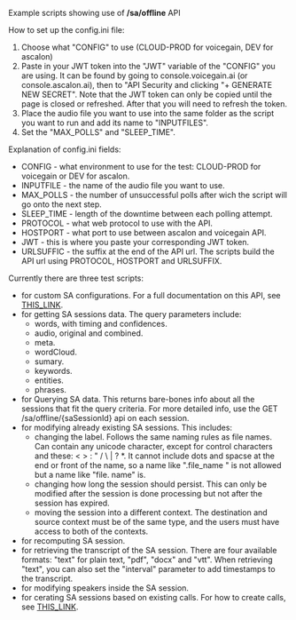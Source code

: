 Example scripts showing use of **/sa/offline** API

How to set up the config.ini file:
1. Choose what "CONFIG" to use (CLOUD-PROD for voicegain, DEV for ascalon)
2. Paste in your JWT token into the "JWT" variable of the "CONFIG" you are using. It can be found by going to console.voicegain.ai (or console.ascalon.ai), then to "API Security and clicking "+ GENERATE NEW SECRET". Note that the JWT token can only be copied until the page is closed or refreshed. After that you will need to refresh the token.
3. Place the audio file you want to use into the same folder as the script you want to run and add its name to "INPUTFILES".
4. Set the "MAX_POLLS" and "SLEEP_TIME".

Explanation of config.ini fields:
* CONFIG - what environment to use for the test: CLOUD-PROD for voicegain or DEV for ascalon.
* INPUTFILE - the name of the audio file you want to use.
* MAX_POLLS - the number of unsuccessful polls after wich the script will go onto the next step.
* SLEEP_TIME - length of the downtime between each polling attempt.
* PROTOCOL - what web protocol to use with the API.
* HOSTPORT - what port to use between ascalon and voicegain API.
* JWT - this is where you paste your corresponding JWT token.
* URLSUFFIC - the suffix at the end of the API url.
The scripts build the API url using PROTOCOL, HOSTPORT and URLSUFFIX.

Currently there are three test scripts:
* for custom SA configurations. For a full documentation on this API, see [THIS_LINK](https://doc1web7b0888269764aux1.ascalon.ai/#tag/sa/operation/saConfigPost).
* for getting SA sessions data. The query parameters include:
    * words, with timing and confidences.
    * audio, original and combined.
    * meta.
    * wordCloud.
    * sumary.
    * keywords.
    * entities.
    * phrases.
* for Querying SA data. This returns bare-bones info about all the sessions that fit the query criteria. For more detailed info, use the GET /sa/offline/{saSessionId} api on each session.
* for modifying already existing SA sessions. This includes:
    * changing the label. Follows the same naming rules as file names. Can contain any unicode character, except for control characters and these: < > : " / \ | ? *. It cannot include dots and spacse at the end or front of the name, so a name like ".file_name " is not allowed but a name like "file. name" is.
    * changing how long the session should persist. This can only be modified after the session is done processing but not after the session has expired.
    * moving the session into a different context. The destination and source context must be of the same type, and the users must have access to both of the contexts.
* for recomputing SA session.
* for retrieving the transcript of the SA session. There are four available formats: "text" for plain text, "pdf", "docx" and "vtt". When retrieving "text", you can also set the "interval" parameter to add timestamps to the transcript.
* for modifying speakers inside the SA session.
* for cerating SA sessions based on existing calls. For how to create calls, see [THIS_LINK](https://doc1web7b0888269764aux1.ascalon.ai/#tag/sa-internal/operation/saCallPost).
